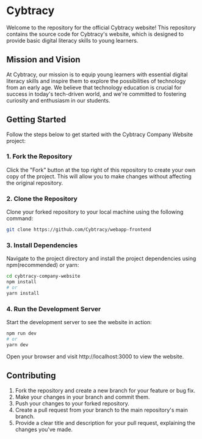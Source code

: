 # Cybtracy 

Welcome to the repository for the official Cybtracy website! This repository contains the source code for Cybtracy's website, which is designed to provide basic digital literacy skills to young learners.

## Mission and Vision

At Cybtracy, our mission is to equip young learners with essential digital literacy skills and inspire them to explore the possibilities of technology from an early age. We believe that technology education is crucial for success in today's tech-driven world, and we're committed to fostering curiosity and enthusiasm in our students.

## Getting Started

Follow the steps below to get started with the Cybtracy Company Website project:

### 1. Fork the Repository

Click the "Fork" button at the top right of this repository to create your own copy of the project. This will allow you to make changes without affecting the original repository.

### 2. Clone the Repository

Clone your forked repository to your local machine using the following command:

```bash
git clone https://github.com/Cybtracy/webapp-frontend

```

### 3. Install Dependencies

Navigate to the project directory and install the project dependencies using npm(recommended) or yarn:

```bash
cd cybtracy-company-website
npm install
# or
yarn install

```

### 4. Run the Development Server

Start the development server to see the website in action:

```bash
npm run dev
# or
yarn dev
```

Open your browser and visit http://localhost:3000 to view the website.

## Contributing

1. Fork the repository and create a new branch for your feature or bug fix.
2. Make your changes in your branch and commit them.
3. Push your changes to your forked repository.
4. Create a pull request from your branch to the main repository's main branch.
5. Provide a clear title and description for your pull request, explaining the changes you've made.

